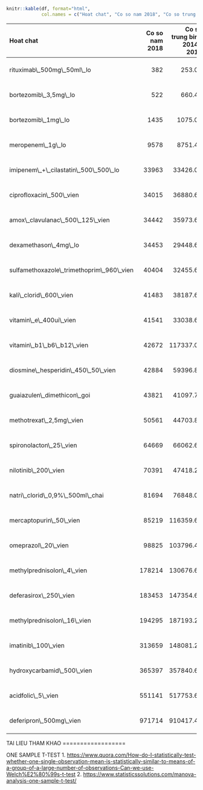 ``` r
knitr::kable(df, format="html", 
             col.names = c("Hoat chat", "Co so nam 2018", "Co so trung binh 2014-2018", "SD", "p-value", "Ket luan"))
```

<table>
<thead>
<tr>
<th style="text-align:left;">
Hoat chat
</th>
<th style="text-align:right;">
Co so nam 2018
</th>
<th style="text-align:right;">
Co so trung binh 2014-2018
</th>
<th style="text-align:right;">
SD
</th>
<th style="text-align:right;">
p-value
</th>
<th style="text-align:left;">
Ket luan
</th>
</tr>
</thead>
<tbody>
<tr>
<td style="text-align:left;">
rituximab\_500mg\_50ml\_lo
</td>
<td style="text-align:right;">
382
</td>
<td style="text-align:right;">
253.00
</td>
<td style="text-align:right;">
92.86819
</td>
<td style="text-align:right;">
0.0360095
</td>
<td style="text-align:left;">
Bác bỏ H0
</td>
</tr>
<tr>
<td style="text-align:left;">
bortezomib\_3,5mg\_lo
</td>
<td style="text-align:right;">
522
</td>
<td style="text-align:right;">
660.40
</td>
<td style="text-align:right;">
174.11433
</td>
<td style="text-align:right;">
0.1501376
</td>
<td style="text-align:left;">
Chấp nhận H0
</td>
</tr>
<tr>
<td style="text-align:left;">
bortezomib\_1mg\_lo
</td>
<td style="text-align:right;">
1435
</td>
<td style="text-align:right;">
1075.00
</td>
<td style="text-align:right;">
509.11688
</td>
<td style="text-align:right;">
0.5000000
</td>
<td style="text-align:left;">
Chấp nhận H0
</td>
</tr>
<tr>
<td style="text-align:left;">
meropenem\_1g\_lo
</td>
<td style="text-align:right;">
9578
</td>
<td style="text-align:right;">
8751.40
</td>
<td style="text-align:right;">
706.38290
</td>
<td style="text-align:right;">
0.0590085
</td>
<td style="text-align:left;">
Chấp nhận H0
</td>
</tr>
<tr>
<td style="text-align:left;">
imipenem\_+\_cilastatin\_500\_500\_lo
</td>
<td style="text-align:right;">
33963
</td>
<td style="text-align:right;">
33426.00
</td>
<td style="text-align:right;">
4552.71946
</td>
<td style="text-align:right;">
0.8050047
</td>
<td style="text-align:left;">
Chấp nhận H0
</td>
</tr>
<tr>
<td style="text-align:left;">
ciprofloxacin\_500\_vien
</td>
<td style="text-align:right;">
34015
</td>
<td style="text-align:right;">
36880.60
</td>
<td style="text-align:right;">
3821.49844
</td>
<td style="text-align:right;">
0.1688988
</td>
<td style="text-align:left;">
Chấp nhận H0
</td>
</tr>
<tr>
<td style="text-align:left;">
amox\_clavulanac\_500\_125\_vien
</td>
<td style="text-align:right;">
34442
</td>
<td style="text-align:right;">
35973.60
</td>
<td style="text-align:right;">
13968.34884
</td>
<td style="text-align:right;">
0.8183820
</td>
<td style="text-align:left;">
Chấp nhận H0
</td>
</tr>
<tr>
<td style="text-align:left;">
dexamethason\_4mg\_lo
</td>
<td style="text-align:right;">
34453
</td>
<td style="text-align:right;">
29448.60
</td>
<td style="text-align:right;">
3948.15361
</td>
<td style="text-align:right;">
0.0471400
</td>
<td style="text-align:left;">
Bác bỏ H0
</td>
</tr>
<tr>
<td style="text-align:left;">
sulfamethoxazole\_trimethoprim\_960\_vien
</td>
<td style="text-align:right;">
40404
</td>
<td style="text-align:right;">
32455.60
</td>
<td style="text-align:right;">
6559.34988
</td>
<td style="text-align:right;">
0.0535599
</td>
<td style="text-align:left;">
Chấp nhận H0
</td>
</tr>
<tr>
<td style="text-align:left;">
kali\_clorid\_600\_vien
</td>
<td style="text-align:right;">
41483
</td>
<td style="text-align:right;">
38187.60
</td>
<td style="text-align:right;">
4376.94206
</td>
<td style="text-align:right;">
0.1675584
</td>
<td style="text-align:left;">
Chấp nhận H0
</td>
</tr>
<tr>
<td style="text-align:left;">
vitamin\_e\_400ui\_vien
</td>
<td style="text-align:right;">
41541
</td>
<td style="text-align:right;">
33038.60
</td>
<td style="text-align:right;">
15712.67644
</td>
<td style="text-align:right;">
0.2929021
</td>
<td style="text-align:left;">
Chấp nhận H0
</td>
</tr>
<tr>
<td style="text-align:left;">
vitamin\_b1\_b6\_b12\_vien
</td>
<td style="text-align:right;">
42672
</td>
<td style="text-align:right;">
117337.00
</td>
<td style="text-align:right;">
51816.29430
</td>
<td style="text-align:right;">
0.0322169
</td>
<td style="text-align:left;">
Bác bỏ H0
</td>
</tr>
<tr>
<td style="text-align:left;">
diosmine\_hesperidin\_450\_50\_vien
</td>
<td style="text-align:right;">
42884
</td>
<td style="text-align:right;">
59396.80
</td>
<td style="text-align:right;">
11757.77882
</td>
<td style="text-align:right;">
0.0348354
</td>
<td style="text-align:left;">
Bác bỏ H0
</td>
</tr>
<tr>
<td style="text-align:left;">
guaiazulen\_dimethicon\_goi
</td>
<td style="text-align:right;">
43821
</td>
<td style="text-align:right;">
41097.75
</td>
<td style="text-align:right;">
23923.57298
</td>
<td style="text-align:right;">
0.8345422
</td>
<td style="text-align:left;">
Chấp nhận H0
</td>
</tr>
<tr>
<td style="text-align:left;">
methotrexat\_2,5mg\_vien
</td>
<td style="text-align:right;">
50561
</td>
<td style="text-align:right;">
44703.80
</td>
<td style="text-align:right;">
20240.56683
</td>
<td style="text-align:right;">
0.5528456
</td>
<td style="text-align:left;">
Chấp nhận H0
</td>
</tr>
<tr>
<td style="text-align:left;">
spironolacton\_25\_vien
</td>
<td style="text-align:right;">
64669
</td>
<td style="text-align:right;">
66062.60
</td>
<td style="text-align:right;">
18114.28448
</td>
<td style="text-align:right;">
0.8717675
</td>
<td style="text-align:left;">
Chấp nhận H0
</td>
</tr>
<tr>
<td style="text-align:left;">
nilotinib\_200\_vien
</td>
<td style="text-align:right;">
70391
</td>
<td style="text-align:right;">
47418.25
</td>
<td style="text-align:right;">
25826.67872
</td>
<td style="text-align:right;">
0.1732927
</td>
<td style="text-align:left;">
Chấp nhận H0
</td>
</tr>
<tr>
<td style="text-align:left;">
natri\_clorid\_0,9%\_500ml\_chai
</td>
<td style="text-align:right;">
81694
</td>
<td style="text-align:right;">
76848.00
</td>
<td style="text-align:right;">
2998.63877
</td>
<td style="text-align:right;">
0.0224839
</td>
<td style="text-align:left;">
Bác bỏ H0
</td>
</tr>
<tr>
<td style="text-align:left;">
mercaptopurin\_50\_vien
</td>
<td style="text-align:right;">
85219
</td>
<td style="text-align:right;">
116359.60
</td>
<td style="text-align:right;">
20799.40857
</td>
<td style="text-align:right;">
0.0286270
</td>
<td style="text-align:left;">
Bác bỏ H0
</td>
</tr>
<tr>
<td style="text-align:left;">
omeprazol\_20\_vien
</td>
<td style="text-align:right;">
98825
</td>
<td style="text-align:right;">
103796.40
</td>
<td style="text-align:right;">
19454.92090
</td>
<td style="text-align:right;">
0.5983076
</td>
<td style="text-align:left;">
Chấp nhận H0
</td>
</tr>
<tr>
<td style="text-align:left;">
methylprednisolon\_4\_vien
</td>
<td style="text-align:right;">
178214
</td>
<td style="text-align:right;">
130676.60
</td>
<td style="text-align:right;">
36106.16084
</td>
<td style="text-align:right;">
0.0422203
</td>
<td style="text-align:left;">
Bác bỏ H0
</td>
</tr>
<tr>
<td style="text-align:left;">
deferasirox\_250\_vien
</td>
<td style="text-align:right;">
183453
</td>
<td style="text-align:right;">
147354.60
</td>
<td style="text-align:right;">
56988.32684
</td>
<td style="text-align:right;">
0.2296043
</td>
<td style="text-align:left;">
Chấp nhận H0
</td>
</tr>
<tr>
<td style="text-align:left;">
methylprednisolon\_16\_vien
</td>
<td style="text-align:right;">
194295
</td>
<td style="text-align:right;">
187193.20
</td>
<td style="text-align:right;">
4814.74814
</td>
<td style="text-align:right;">
0.0299834
</td>
<td style="text-align:left;">
Bác bỏ H0
</td>
</tr>
<tr>
<td style="text-align:left;">
imatinib\_100\_vien
</td>
<td style="text-align:right;">
313659
</td>
<td style="text-align:right;">
148081.20
</td>
<td style="text-align:right;">
104005.93226
</td>
<td style="text-align:right;">
0.0235897
</td>
<td style="text-align:left;">
Bác bỏ H0
</td>
</tr>
<tr>
<td style="text-align:left;">
hydroxycarbamid\_500\_vien
</td>
<td style="text-align:right;">
365397
</td>
<td style="text-align:right;">
357840.60
</td>
<td style="text-align:right;">
74715.61777
</td>
<td style="text-align:right;">
0.8321738
</td>
<td style="text-align:left;">
Chấp nhận H0
</td>
</tr>
<tr>
<td style="text-align:left;">
acidfolic\_5\_vien
</td>
<td style="text-align:right;">
551141
</td>
<td style="text-align:right;">
517753.60
</td>
<td style="text-align:right;">
97731.80332
</td>
<td style="text-align:right;">
0.4875041
</td>
<td style="text-align:left;">
Chấp nhận H0
</td>
</tr>
<tr>
<td style="text-align:left;">
deferipron\_500mg\_vien
</td>
<td style="text-align:right;">
971714
</td>
<td style="text-align:right;">
910417.40
</td>
<td style="text-align:right;">
58298.28292
</td>
<td style="text-align:right;">
0.0784236
</td>
<td style="text-align:left;">
Chấp nhận H0
</td>
</tr>
</tbody>
</table>
TAI LIEU THAM KHAO
==================

ONE SAMPLE T-TEST 1. <https://www.quora.com/How-do-I-statistically-test-whether-one-single-observation-mean-is-statistically-similar-to-means-of-a-group-of-a-large-number-of-observations-Can-we-use-Welch%E2%80%99s-t-test> 2. <https://www.statisticssolutions.com/manova-analysis-one-sample-t-test/>
